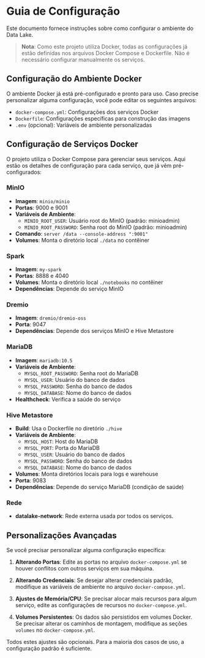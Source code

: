 # Guia de Configuração

Este documento fornece instruções sobre como configurar o ambiente do Data Lake.

> **Nota**: Como este projeto utiliza Docker, todas as configurações já estão definidas nos arquivos Docker Compose e Dockerfile. Não é necessário configurar manualmente os serviços.

## Configuração do Ambiente Docker

O ambiente Docker já está pré-configurado e pronto para uso. Caso precise personalizar alguma configuração, você pode editar os seguintes arquivos:

- `docker-compose.yml`: Configurações dos serviços Docker
- `Dockerfile`: Configurações específicas para construção das imagens
- `.env` (opcional): Variáveis de ambiente personalizadas

## Configuração de Serviços Docker

O projeto utiliza o Docker Compose para gerenciar seus serviços. Aqui estão os detalhes de configuração para cada serviço, que já vêm pré-configurados:

### MinIO
- **Imagem**: `minio/minio`
- **Portas**: 9000 e 9001
- **Variáveis de Ambiente**:
  - `MINIO_ROOT_USER`: Usuário root do MinIO (padrão: minioadmin)
  - `MINIO_ROOT_PASSWORD`: Senha root do MinIO (padrão: minioadmin)
- **Comando**: `server /data --console-address ":9001"`
- **Volumes**: Monta o diretório local `./data` no contêiner

### Spark
- **Imagem**: `my-spark`
- **Portas**: 8888 e 4040
- **Volumes**: Monta o diretório local `./notebooks` no contêiner
- **Dependências**: Depende do serviço MinIO

### Dremio
- **Imagem**: `dremio/dremio-oss`
- **Porta**: 9047
- **Dependências**: Depende dos serviços MinIO e Hive Metastore

### MariaDB
- **Imagem**: `mariadb:10.5`
- **Variáveis de Ambiente**:
  - `MYSQL_ROOT_PASSWORD`: Senha root do MariaDB
  - `MYSQL_USER`: Usuário do banco de dados
  - `MYSQL_PASSWORD`: Senha do banco de dados
  - `MYSQL_DATABASE`: Nome do banco de dados
- **Healthcheck**: Verifica a saúde do serviço

### Hive Metastore
- **Build**: Usa o Dockerfile no diretório `./hive`
- **Variáveis de Ambiente**:
  - `MYSQL_HOST`: Host do MariaDB
  - `MYSQL_PORT`: Porta do MariaDB
  - `MYSQL_USER`: Usuário do banco de dados
  - `MYSQL_PASSWORD`: Senha do banco de dados
  - `MYSQL_DATABASE`: Nome do banco de dados
- **Volumes**: Monta diretórios locais para logs e warehouse
- **Porta**: 9083
- **Dependências**: Depende do serviço MariaDB (condição de saúde)

### Rede
- **datalake-network**: Rede externa usada por todos os serviços.

## Personalizações Avançadas

Se você precisar personalizar alguma configuração específica:

1. **Alterando Portas**: Edite as portas no arquivo `docker-compose.yml` se houver conflitos com outros serviços em sua máquina.

2. **Alterando Credenciais**: Se desejar alterar credenciais padrão, modifique as variáveis de ambiente no arquivo `docker-compose.yml`.

3. **Ajustes de Memória/CPU**: Se precisar alocar mais recursos para algum serviço, edite as configurações de recursos no `docker-compose.yml`.

4. **Volumes Persistentes**: Os dados são persistidos em volumes Docker. Se precisar alterar os caminhos de montagem, modifique as seções `volumes` no `docker-compose.yml`.

Todos estes ajustes são opcionais. Para a maioria dos casos de uso, a configuração padrão é suficiente.
